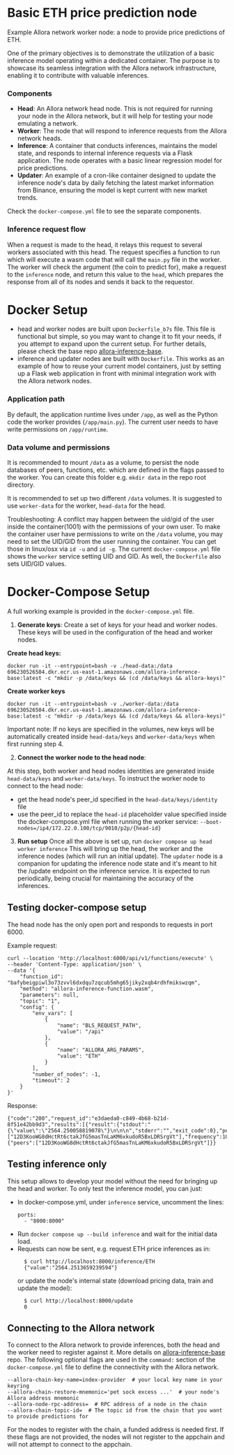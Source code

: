 # Basic ETH price prediction node

Example Allora network worker node: a node to provide price predictions of ETH.

One of the primary objectives is to demonstrate the utilization of a basic inference model operating within a dedicated container. The purpose is to showcase its seamless integration with the Allora network infrastructure, enabling it to contribute with valuable inferences.

### Components

* **Head**: An Allora network head node. This is not required for running your node in the Allora network, but it will help for testing your node emulating a network.
* **Worker**: The node that will respond to inference requests from the Allora network heads.
* **Inference**: A container that conducts inferences, maintains the model state, and responds to internal inference requests via a Flask application. The node operates with a basic linear regression model for price predictions.
* **Updater**: An example of a cron-like container designed to update the inference node's data by daily fetching the latest market information from Binance, ensuring the model is kept current with new market trends.

Check the `docker-compose.yml` file to see the separate components.

### Inference request flow

When a request is made to the head, it relays this request to several workers associated with this head. The request specifies a function to run which will execute a wasm code that will call the `main.py` file in the worker. The worker will check the argument (the coin to predict for), make a request to the `inference` node, and return this value to the `head`, which prepares the response from all of its nodes and sends it back to the requestor.

# Docker Setup

- head and worker nodes are built upon `Dockerfile_b7s` file. This file is functional but simple, so you may want to change it to fit your needs, if you attempt to expand upon the current setup.
For further details, please check the base repo [allora-inference-base](https://github.com/allora-network/allora-inference-base).
- inference and updater nodes are built with `Dockerfile`. This works as an example of how to reuse your current model containers, just by setting up a Flask web application in front with minimal integration work with the Allora network nodes.

###  Application path

By default, the application runtime lives under `/app`, as well as the Python code the worker provides (`/app/main.py`). The current user needs to have write permissions on `/app/runtime`.

### Data volume and permissions

It is recommended to mount `/data` as a volume, to persist the node databases of peers, functions, etc. which are defined in the flags passed to the worker.
You can create this folder e.g. `mkdir data` in the repo root directory.

It is recommended to set up two different `/data` volumes. It is suggested to use `worker-data` for the worker, `head-data` for the head.

Troubleshooting: A conflict may happen between the uid/gid of the user inside the container(1001) with the permissions of your own user.
To make the container user have permissions to write on the `/data` volume, you may need to set the UID/GID from the user running the container. You can get those in linux/osx via `id -u` and `id -g`.
The current `docker-compose.yml` file shows the `worker` service setting UID and GID. As well, the `Dockerfile` also sets UID/GID values.


# Docker-Compose Setup
A full working example is provided in the `docker-compose.yml` file.

1. **Generate keys**: Create a set of keys for your head and worker nodes. These keys will be used in the configuration of the head and worker nodes.

**Create head keys:**
```
docker run -it --entrypoint=bash -v ./head-data:/data 696230526504.dkr.ecr.us-east-1.amazonaws.com/allora-inference-base:latest -c "mkdir -p /data/keys && (cd /data/keys && allora-keys)"
```

**Create worker keys**
```
docker run -it --entrypoint=bash -v ./worker-data:/data 696230526504.dkr.ecr.us-east-1.amazonaws.com/allora-inference-base:latest -c "mkdir -p /data/keys && (cd /data/keys && allora-keys)"
```

Important note: If no keys are specified in the volumes, new keys will be automatically created inside `head-data/keys` and `worker-data/keys` when first running step 4.

2. **Connect the worker node to the head node**:

At this step, both worker and head nodes identities are generated inside `head-data/keys` and `worker-data/keys`.
To instruct the worker node to connect to the head node:
- get the head node's peer_id specified in the `head-data/keys/identity` file
- use the peer_id to replace the `head-id` placeholder value specified inside the docker-compose.yml file when running the worker service: `--boot-nodes=/ip4/172.22.0.100/tcp/9010/p2p/{head-id}`

3. **Run setup**
Once all the above is set up, run `docker compose up head worker inference`
This will bring up the head, the worker and the inference nodes (which will run an initial update). The `updater` node is a companion for updating the inference node state and it's meant to hit the /update endpoint on the inference service. It is expected to run periodically, being crucial for maintaining the accuracy of the inferences.

## Testing docker-compose setup

The head node has the only open port and responds to requests in port 6000.

Example request:
```
curl --location 'http://localhost:6000/api/v1/functions/execute' \
--header 'Content-Type: application/json' \
--data '{
    "function_id": "bafybeigpiwl3o73zvvl6dxdqu7zqcub5mhg65jiky2xqb4rdhfmikswzqm",
    "method": "allora-inference-function.wasm",
    "parameters": null,
    "topic": "1",
    "config": {
        "env_vars": [
            {
                "name": "BLS_REQUEST_PATH",
                "value": "/api"
            },
            {
                "name": "ALLORA_ARG_PARAMS",
                "value": "ETH"
            }
        ],
        "number_of_nodes": -1,
        "timeout": 2
    }
}'
```
Response: 
```
{"code":"200","request_id":"e3daeda0-c849-4b68-b21d-8f51e42bb9d3","results":[{"result":{"stdout":"{\"value\":\"2564.250058819078\"}\n\n\n","stderr":"","exit_code":0},"peers":["12D3KooWG8dHctRt6ctakJfG5masTnLaKM6xkudoR5BxLDRSrgVt"],"frequency":100}],"cluster":{"peers":["12D3KooWG8dHctRt6ctakJfG5masTnLaKM6xkudoR5BxLDRSrgVt"]}}
```

## Testing inference only
This setup allows to develop your model without the need for bringing up the head and worker.
To only test the inference model, you can just:
- In docker-compose.yml, under `inference` service, uncomment the lines:
    ```
    ports:
      - "8000:8000"
    ```
- Run `docker compose up --build inference` and wait for the initial data load.
- Requests can now be sent, e.g. request ETH price inferences as in: 
  ```
    $ curl http://localhost:8000/inference/ETH
    {"value":"2564.2513659239594"}
  ```
  or update the node's internal state (download pricing data, train and update the model):
  ```
    $ curl http://localhost:8000/update
    0
  ```

## Connecting to the Allora network
 To connect to the Allora network to provide inferences, both the head and the worker need to register against it.  More details on [allora-inference-base](https://github.com/allora-network/allora-inference-base) repo.
The following optional flags are used in the `command:` section of the `docker-compose.yml` file to define the connectivity with the Allora network.

```
--allora-chain-key-name=index-provider  # your local key name in your keyring
--allora-chain-restore-mnemonic='pet sock excess ...'  # your node's Allora address mnemonic
--allora-node-rpc-address=  # RPC address of a node in the chain
--allora-chain-topic-id=  # The topic id from the chain that you want to provide predictions for
```
For the nodes to register with the chain, a funded address is needed first.
If these flags are not provided, the nodes will not register to the appchain and will not attempt to connect to the appchain.
